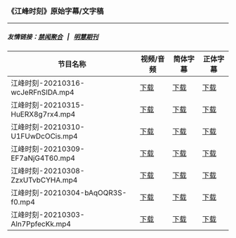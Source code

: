 ### 《江峰时刻》原始字幕/文字稿
---
##### 友情链接：[禁闻聚合](https://github.com/gfw-breaker/banned-news) &nbsp;&nbsp;|&nbsp;&nbsp; [明慧期刊](https://github.com/gfw-breaker/mh-qikan) 
| 节目名称 | 视频/音频 | 简体字幕 | 正体字幕 |
|---|---|---|---|
| 江峰时刻-20210316-wcJeRFnSIDA.mp4 | [下载](https://y2mate.com/zh-cn/search/wcJeRFnSIDA) | [下载](../channels/jiangfeng/_wcJeRFnSIDA.srt?raw=true) | [下载](../channels/jiangfeng/_wcJeRFnSIDA.tw.srt?raw=true) | 
| 江峰时刻-20210315-HuERX8g7rx4.mp4 | [下载](https://y2mate.com/zh-cn/search/HuERX8g7rx4) | [下载](../channels/jiangfeng/_HuERX8g7rx4.srt?raw=true) | [下载](../channels/jiangfeng/_HuERX8g7rx4.tw.srt?raw=true) | 
| 江峰时刻-20210310-U1FUwDcOCis.mp4 | [下载](https://y2mate.com/zh-cn/search/U1FUwDcOCis) | [下载](../channels/jiangfeng/_U1FUwDcOCis.srt?raw=true) | [下载](../channels/jiangfeng/_U1FUwDcOCis.tw.srt?raw=true) | 
| 江峰时刻-20210309-EF7aNjG4T60.mp4 | [下载](https://y2mate.com/zh-cn/search/EF7aNjG4T60) | [下载](../channels/jiangfeng/_EF7aNjG4T60.srt?raw=true) | [下载](../channels/jiangfeng/_EF7aNjG4T60.tw.srt?raw=true) | 
| 江峰时刻-20210308-ZzxUTvbCYHA.mp4 | [下载](https://y2mate.com/zh-cn/search/ZzxUTvbCYHA) | [下载](../channels/jiangfeng/_ZzxUTvbCYHA.srt?raw=true) | [下载](../channels/jiangfeng/_ZzxUTvbCYHA.tw.srt?raw=true) | 
| 江峰时刻-20210304-bAqOQR3S-f0.mp4 | [下载](https://y2mate.com/zh-cn/search/bAqOQR3S-f0) | [下载](../channels/jiangfeng/_bAqOQR3S-f0.srt?raw=true) | [下载](../channels/jiangfeng/_bAqOQR3S-f0.tw.srt?raw=true) | 
| 江峰时刻-20210303-Aln7PpfecKk.mp4 | [下载](https://y2mate.com/zh-cn/search/Aln7PpfecKk) | [下载](../channels/jiangfeng/_Aln7PpfecKk.srt?raw=true) | [下载](../channels/jiangfeng/_Aln7PpfecKk.tw.srt?raw=true) | 
